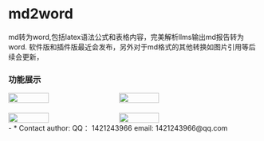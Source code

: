 # md2word
md转为word,包括latex语法公式和表格内容，完美解析llms输出md报告转为word.
软件版和插件版最近会发布，另外对于md格式的其他转换如图片引用等后续会更新，
### 功能展示
<div style="display: flex; margin-bottom: 20px;">
    <img src="https://github.com/CBIhalsen/md2word/main/1.jpeg?raw=true" width="40%" height="20%" style="margin-right: 20px;">
    <img src="https://github.com/CBIhalsen/md2word/main/2.jpeg?raw=true" width="40%" height="20%">
</div>
<div style="display: flex;">
    <img src="https://github.com/CBIhalsen/md2word/main/3.png?raw=true" width="40%" height="20%" style="margin-right: 20px;">
    <img src="https://github.com/CBIhalsen/md2word/main/4.png?raw=true" width="40%" height="20%">
</div>
- * Contact author:
QQ： 1421243966
email: 1421243966@qq.com
